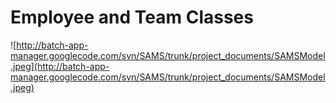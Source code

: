# Employee and Team Classes #

![http://batch-app-manager.googlecode.com/svn/SAMS/trunk/project_documents/SAMSModel.jpeg](http://batch-app-manager.googlecode.com/svn/SAMS/trunk/project_documents/SAMSModel.jpeg)